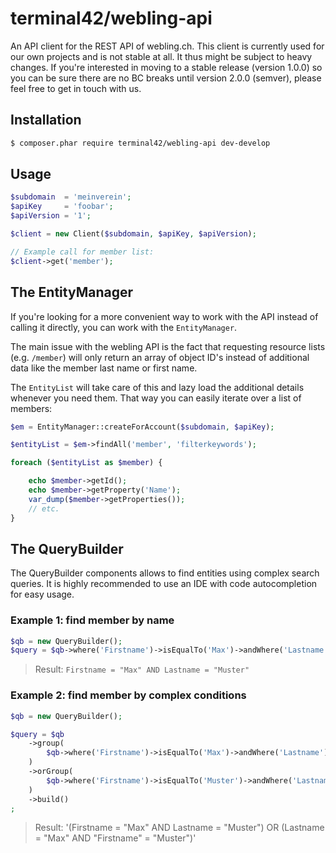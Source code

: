 # terminal42/webling-api

An API client for the REST API of webling.ch.
This client is currently used for our own projects and is not stable at all.
It thus might be subject to heavy changes.
If you're interested in moving to a stable release (version 1.0.0) so you can be
sure there are no BC breaks until version 2.0.0 (semver), please feel free to
get in touch with us.

## Installation

```bash
$ composer.phar require terminal42/webling-api dev-develop
```

## Usage

```php
$subdomain  = 'meinverein';
$apiKey     = 'foobar';
$apiVersion = '1';

$client = new Client($subdomain, $apiKey, $apiVersion);

// Example call for member list:
$client->get('member');
```

## The EntityManager

If you're looking for a more convenient way to work with the API instead of
calling it directly, you can work with the `EntityManager`.

The main issue with the webling API is the fact that requesting resource lists
(e.g. `/member`) will only return an array of object ID's instead of
additional data like the member last name or first name.

The `EntityList` will take care of this and lazy load the additional details
whenever you need them. That way you can easily iterate over a list of members:

```php
$em = EntityManager::createForAccount($subdomain, $apiKey);

$entityList = $em->findAll('member', 'filterkeywords');

foreach ($entityList as $member) {

    echo $member->getId();
    echo $member->getProperty('Name');
    var_dump($member->getProperties());
    // etc.
}
```


## The QueryBuilder

The QueryBuilder components allows to find entities using complex search queries.
It is highly recommended to use an IDE with code autocompletion for easy usage.


### Example 1: find member by name ###

```php
$qb = new QueryBuilder();
$query = $qb->where('Firstname')->isEqualTo('Max')->andWhere('Lastname')->isEqualTo('Muster')->build();
```

> Result: `Firstname = "Max" AND Lastname = "Muster"`


### Example 2: find member by complex conditions

```php
$qb = new QueryBuilder();

$query = $qb
    ->group(
        $qb->where('Firstname')->isEqualTo('Max')->andWhere('Lastname')->isEqualTo('Muster')
    )
    ->orGroup(
        $qb->where('Firstname')->isEqualTo('Muster')->andWhere('Lastname')->isEqualTo('Max')
    )
    ->build()
;
```

> Result: '(Firstname = "Max" AND Lastname = "Muster") OR (Lastname = "Max" AND "Firstname" = "Muster")'
